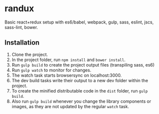 # randux
Basic react+redux setup with es6/babel, webpack, gulp, sass, eslint, jscs, sass-lint, bower.

## Installation
1. Clone the project.
2. In the project folder, run `npm install` and `bower install`.
3. Run `gulp build` to create the project output files (transpiling sass, es6)
6. Run `gulp watch` to monitor for changes.
5. The watch task starts browsersync on localhost:3000.
6. The dev build tasks write their output to a new dev folder within the project.
4. To create the minified distributable code in the `dist` folder, run `gulp build`.
6. Also run `gulp build` whenever you change the library components or images, as they are not updated by the regular `watch` task.
